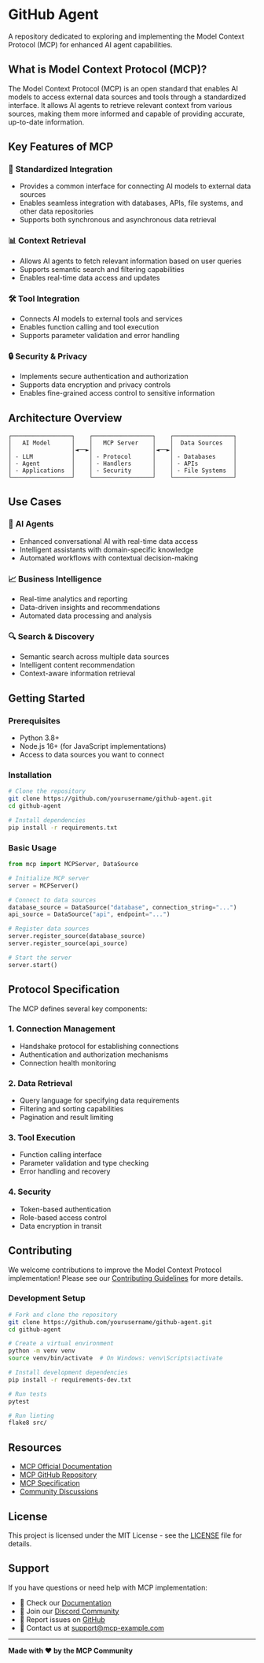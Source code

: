 # GitHub Agent

A repository dedicated to exploring and implementing the Model Context Protocol (MCP) for enhanced AI agent capabilities.

## What is Model Context Protocol (MCP)?

The Model Context Protocol (MCP) is an open standard that enables AI models to access external data sources and tools through a standardized interface. It allows AI agents to retrieve relevant context from various sources, making them more informed and capable of providing accurate, up-to-date information.

## Key Features of MCP

### 🔗 **Standardized Integration**
- Provides a common interface for connecting AI models to external data sources
- Enables seamless integration with databases, APIs, file systems, and other data repositories
- Supports both synchronous and asynchronous data retrieval

### 📊 **Context Retrieval**
- Allows AI agents to fetch relevant information based on user queries
- Supports semantic search and filtering capabilities
- Enables real-time data access and updates

### 🛠️ **Tool Integration**
- Connects AI models to external tools and services
- Enables function calling and tool execution
- Supports parameter validation and error handling

### 🔒 **Security & Privacy**
- Implements secure authentication and authorization
- Supports data encryption and privacy controls
- Enables fine-grained access control to sensitive information

## Architecture Overview

```
┌─────────────────┐    ┌─────────────────┐    ┌─────────────────┐
│   AI Model      │    │   MCP Server    │    │  Data Sources   │
│                 │◄──►│                 │◄──►│                 │
│ - LLM           │    │ - Protocol      │    │ - Databases     │
│ - Agent         │    │ - Handlers      │    │ - APIs          │
│ - Applications  │    │ - Security      │    │ - File Systems  │
└─────────────────┘    └─────────────────┘    └─────────────────┘
```

## Use Cases

### 🤖 **AI Agents**
- Enhanced conversational AI with real-time data access
- Intelligent assistants with domain-specific knowledge
- Automated workflows with contextual decision-making

### 📈 **Business Intelligence**
- Real-time analytics and reporting
- Data-driven insights and recommendations
- Automated data processing and analysis

### 🔍 **Search & Discovery**
- Semantic search across multiple data sources
- Intelligent content recommendation
- Context-aware information retrieval

## Getting Started

### Prerequisites
- Python 3.8+
- Node.js 16+ (for JavaScript implementations)
- Access to data sources you want to connect

### Installation

```bash
# Clone the repository
git clone https://github.com/yourusername/github-agent.git
cd github-agent

# Install dependencies
pip install -r requirements.txt
```

### Basic Usage

```python
from mcp import MCPServer, DataSource

# Initialize MCP server
server = MCPServer()

# Connect to data sources
database_source = DataSource("database", connection_string="...")
api_source = DataSource("api", endpoint="...")

# Register data sources
server.register_source(database_source)
server.register_source(api_source)

# Start the server
server.start()
```

## Protocol Specification

The MCP defines several key components:

### 1. **Connection Management**
- Handshake protocol for establishing connections
- Authentication and authorization mechanisms
- Connection health monitoring

### 2. **Data Retrieval**
- Query language for specifying data requirements
- Filtering and sorting capabilities
- Pagination and result limiting

### 3. **Tool Execution**
- Function calling interface
- Parameter validation and type checking
- Error handling and recovery

### 4. **Security**
- Token-based authentication
- Role-based access control
- Data encryption in transit

## Contributing

We welcome contributions to improve the Model Context Protocol implementation! Please see our [Contributing Guidelines](CONTRIBUTING.md) for more details.

### Development Setup

```bash
# Fork and clone the repository
git clone https://github.com/yourusername/github-agent.git
cd github-agent

# Create a virtual environment
python -m venv venv
source venv/bin/activate  # On Windows: venv\Scripts\activate

# Install development dependencies
pip install -r requirements-dev.txt

# Run tests
pytest

# Run linting
flake8 src/
```

## Resources

- [MCP Official Documentation](https://modelcontextprotocol.io/)
- [MCP GitHub Repository](https://github.com/modelcontextprotocol)
- [MCP Specification](https://spec.modelcontextprotocol.io/)
- [Community Discussions](https://github.com/modelcontextprotocol/discussions)

## License

This project is licensed under the MIT License - see the [LICENSE](LICENSE) file for details.

## Support

If you have questions or need help with MCP implementation:

- 📖 Check our [Documentation](docs/)
- 💬 Join our [Discord Community](https://discord.gg/mcp)
- 🐛 Report issues on [GitHub](https://github.com/yourusername/github-agent/issues)
- 📧 Contact us at support@mcp-example.com

---

**Made with ❤️ by the MCP Community** 
